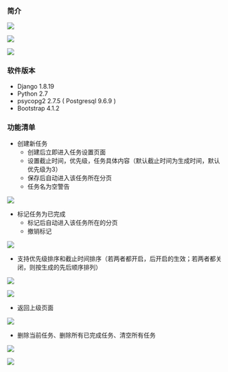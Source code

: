 ### 简介
![](https://upload-images.jianshu.io/upload_images/1863961-a042f1e9226309e8.JPG?imageMogr2/auto-orient/strip%7CimageView2/2/w/540)

![](https://upload-images.jianshu.io/upload_images/1863961-f2620a3760390d86.JPG?imageMogr2/auto-orient/strip%7CimageView2/2/w/540)

![](https://upload-images.jianshu.io/upload_images/1863961-c8481445ffdc31d4.JPG?imageMogr2/auto-orient/strip%7CimageView2/2/w/540)

### 软件版本

- Django 1.8.19
- Python 2.7
- psycopg2 2.7.5 ( Postgresql 9.6.9 )
- Bootstrap 4.1.2

### 功能清单
 - 创建新任务
    - 创建后立即进入任务设置页面
    - 设置截止时间，优先级，任务具体内容（默认截止时间为生成时间，默认优先级为3）
    - 保存后自动进入该任务所在分页
    - 任务名为空警告

![](https://upload-images.jianshu.io/upload_images/1863961-3bebd0fe03ed24c7.gif?imageMogr2/auto-orient/strip)

- 标记任务为已完成
    - 标记后自动进入该任务所在的分页
    - 撤销标记

![](https://upload-images.jianshu.io/upload_images/1863961-b8c7fae4b9a2e47f.gif?imageMogr2/auto-orient/strip)

- 支持优先级排序和截止时间排序（若两者都开启，后开启的生效；若两者都关闭，则按生成的先后顺序排列）

![](https://upload-images.jianshu.io/upload_images/1863961-7cb5d0841a5f7104.gif?imageMogr2/auto-orient/strip)

![](https://upload-images.jianshu.io/upload_images/1863961-bee11bffa71b61bb.gif?imageMogr2/auto-orient/strip)

- 返回上级页面

![](https://upload-images.jianshu.io/upload_images/1863961-342cb3455d2fe383.gif?imageMogr2/auto-orient/strip)


- 删除当前任务、删除所有已完成任务、清空所有任务

![](https://upload-images.jianshu.io/upload_images/1863961-050974f51dc679e6.gif?imageMogr2/auto-orient/strip)

![](https://upload-images.jianshu.io/upload_images/1863961-d7380669ce3abd4f.gif?imageMogr2/auto-orient/strip)
